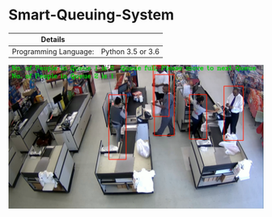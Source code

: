 # Smart-Queuing-System

| Details            |              |
|-----------------------|---------------|
| Programming Language: |  Python 3.5 or 3.6 |

![people-counter-python](./results/smart-queuing-system.png)
